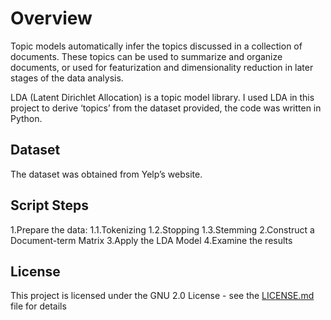 # Overview
Topic models automatically infer the topics discussed in a collection of documents. These topics can be used to summarize and organize documents, or used for featurization and dimensionality reduction in later stages of the data analysis. 

LDA (Latent Dirichlet Allocation) is a topic model library. I used LDA in this project to derive ‘topics’ from the dataset provided, the code was written in Python.


## Dataset
The dataset was obtained from Yelp’s website.

## Script Steps
1.Prepare the data:
1.1.Tokenizing
1.2.Stopping
1.3.Stemming
2.Construct a Document-term Matrix
3.Apply the LDA Model
4.Examine the results

## License

This project is licensed under the GNU 2.0 License - see the [LICENSE.md](LICENSE.md) file for details
